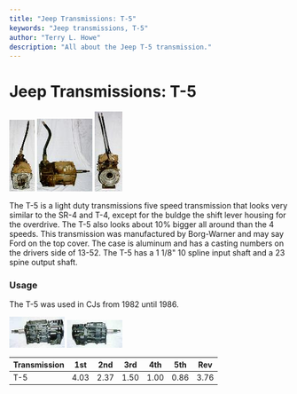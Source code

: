 ```yaml
---
title: "Jeep Transmissions: T-5"
keywords: "Jeep transmissions, T-5"
author: "Terry L. Howe"
description: "All about the Jeep T-5 transmission."
---
```


# Jeep Transmissions: T-5

[![T-5 front](/trans/t501f_.jpg)](/trans/t501f.jpg)
[![T-5 side](/trans/t501s_.jpg)](/trans/t501s.jpg)
[![T-5 back](/trans/t501b_.jpg)](/trans/t501b.jpg)

The T-5 is a light duty transmissions five speed transmission that
looks very similar to the SR-4 and T-4, except for the buldge the
shift lever housing for the overdrive.  The T-5 also looks about
10% bigger all around than the 4 speeds.  This transmission was
manufactured by Borg-Warner and may say Ford on the top cover.
The case is aluminum and has a casting numbers on the drivers
side of 13-52.  The T-5 has a 1 1/8" 10 spline input shaft and a
23 spine output shaft.

### Usage

The T-5 was used in CJs from 1982 until 1986.

[![T-5 side](/trans/t5dsT.jpg)](/trans/t5ds.jpg)
[![T-5 passenger side](/trans/t5psT.jpg)](/trans/t5ps.jpg)

| Transmission | 1st | 2nd | 3rd | 4th | 5th | Rev |
| --- | --- | --- | --- | --- | --- | --- |
| T-5 | 4.03 | 2.37 | 1.50 | 1.00 | 0.86 | 3.76 |